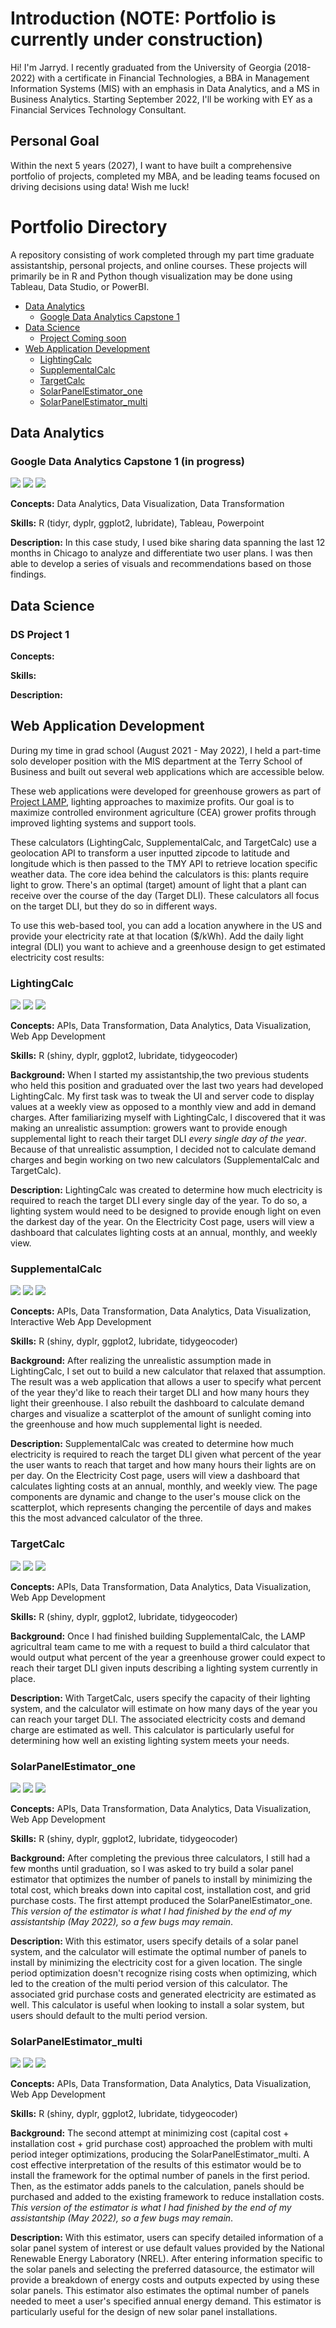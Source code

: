 # Introduction (NOTE: Portfolio is currently under construction)
Hi! I'm Jarryd. I recently graduated from the University of Georgia (2018-2022) with a certificate in Financial Technologies, a BBA in Management Information Systems (MIS) with an emphasis in Data Analytics, and a MS in Business Analytics. Starting September 2022, I'll be working with EY as a Financial Services Technology Consultant. 

## Personal Goal
Within the next 5 years (2027), I want to have built a comprehensive portfolio of projects, completed my MBA, and be leading teams focused on driving decisions using data! Wish me luck!

# Portfolio Directory
A repository consisting of work completed through my part time graduate assistantship, personal projects, and online courses. These projects will primarily be in R and Python though visualization may be done using Tableau, Data Studio, or PowerBI.
* [Data Analytics](https://github.com/JarrydWannenburg#data-analytics)
    * [Google Data Analytics Capstone 1](https://github.com/JarrydWannenburg#google-data-analytics-capstone-1)
* [Data Science](https://github.com/JarrydWannenburg#data-science)
    * [Project Coming soon](https://github.com/JarrydWannenburg#ds-project-1)
* [Web Application Development](https://github.com/JarrydWannenburg#web-application-development)
    * [LightingCalc](https://github.com/JarrydWannenburg#lightingcalc)
    * [SupplementalCalc](https://github.com/JarrydWannenburg#supplementalcalc)
    * [TargetCalc](https://github.com/JarrydWannenburg#targetcalc)
    * [SolarPanelEstimator_one](https://github.com/JarrydWannenburg/JarrydWannenburg/blob/main/README.md#solarpanelestimator_one)
    * [SolarPanelEstimator_multi](https://github.com/JarrydWannenburg/JarrydWannenburg/blob/main/README.md#solarpanelestimator_multi)

## Data Analytics
### Google Data Analytics Capstone 1 (in progress)
[![](https://img.shields.io/badge/GitHub-Read_Report-4285F4?logo=GitHub)](https://github.com/JarrydWannenburg/Divvy-Trip-Data-Google-Analytics-Capstone/blob/main/Report.md)
[![](https://img.shields.io/badge/GitHub-View_on_GitHub-6e5494?logo=GitHub)](https://github.com/JarrydWannenburg/Divvy-Trip-Data-Google-Analytics-Capstone)
[![](https://img.shields.io/badge/YouTube-Watch_Presentation-FF0000?logo=YouTube)]()

**Concepts:** Data Analytics, Data Visualization, Data Transformation

**Skills:** R (tidyr, dyplr, ggplot2, lubridate), Tableau, Powerpoint

**Description:** In this case study, I used bike sharing data spanning the last 12 months in Chicago to analyze and differentiate two user plans. I was then able to develop a series of visuals and recommendations based on those findings.


## Data Science
### DS Project 1

**Concepts:**

**Skills:**

**Description:**


## Web Application Development
During my time in grad school (August 2021 - May 2022), I held a part-time solo developer position with the MIS department at the Terry School of Business and built out several web applications which are accessible below.

These web applications were developed for greenhouse growers as part of [Project LAMP](https://www.hortlamp.org/outreach/determine-lighting/), lighting approaches to maximize profits. Our goal is to maximize controlled environment agriculture (CEA) grower profits through improved lighting systems and support tools.

These calculators (LightingCalc, SupplementalCalc, and TargetCalc) use a geolocation API to transform a user inputted zipcode to latitude and longitude which is then passed to the TMY API to retrieve location specific weather data. The core idea behind the calculators is this: plants require light to grow. There's an optimal (target) amount of light that a plant can receive over the course of the day (Target DLI). These calculators all focus on the target DLI, but they do so in different ways.

To use this web-based tool, you can add a location anywhere in the US and provide your electricity rate at that location ($/kWh). Add the daily light integral (DLI) you want to achieve and a greenhouse design to get estimated electricity cost results:

### LightingCalc
[![](https://img.shields.io/badge/ShinyApps.io-Open_Web_App-3686d3?logo=r)](https://3dcxni-jarryd-wannenburg.shinyapps.io/LightingCalc/)
[![](https://img.shields.io/badge/GitHub-View_on_GitHub-6e5494?logo=GitHub)](https://github.com/JarrydWannenburg/LightingCalc)
[![](https://img.shields.io/badge/YouTube-Watch_User_Walkthrough-FF0000?logo=YouTube)](https://youtu.be/eSmopYUls30)

**Concepts:** APIs, Data Transformation, Data Analytics, Data Visualization, Web App Development

**Skills:** R (shiny, dyplr, ggplot2, lubridate, tidygeocoder)

**Background:** When I started my assistantship,the two previous students who held this position and graduated over the last two years had developed LightingCalc. My first task was to tweak the UI and server code to display values at a weekly view as opposed to a monthly view and add in demand charges. After familiarizing myself with LightingCalc, I discovered that it was making an unrealistic assumption: growers want to provide enough supplemental light to reach their target DLI _every single day of the year_. Because of that unrealistic assumption, I decided not to calculate demand charges and begin working on two new calculators (SupplementalCalc and TargetCalc).

**Description:** LightingCalc was created to determine how much electricity is required to reach the target DLI every single day of the year. To do so, a lighting system would need to be designed to provide enough light on even the darkest day of the year. On the Electricity Cost page, users will view a dashboard that calculates lighting costs at an annual, monthly, and weekly view.


### SupplementalCalc
[![](https://img.shields.io/badge/ShinyApps.io-Open_Web_App-3686d3?logo=r)](https://3dcxni-jarryd-wannenburg.shinyapps.io/SupplementalCalc/) 
[![](https://img.shields.io/badge/GitHub-View_on_GitHub-6e5494?logo=GitHub)](https://github.com/JarrydWannenburg/SupplementalCalc)
[![](https://img.shields.io/badge/YouTube-Watch_User_Walkthrough-FF0000?logo=YouTube)](https://youtu.be/TTYsi2jaqUw)

**Concepts:** APIs, Data Transformation, Data Analytics, Data Visualization, Interactive Web App Development

**Skills:** R (shiny, dyplr, ggplot2, lubridate, tidygeocoder)

**Background:** After realizing the unrealistic assumption made in LightingCalc, I set out to build a new calculator that relaxed that assumption. The result was a web application that allows a user to specify what percent of the year they'd like to reach their target DLI and how many hours they light their greenhouse. I also rebuilt the dashboard to calculate demand charges and visualize a scatterplot of the amount of sunlight coming into the greenhouse and how much supplemental light is needed.

**Description:** SupplementalCalc was created to determine how much electricity is required to reach the target DLI given what percent of the year the user wants to reach that target and how many hours their lights are on per day. On the Electricity Cost page, users will view a dashboard that calculates lighting costs at an annual, monthly, and weekly view. The page components are dynamic and change to the user's mouse click on the scatterplot, which represents changing the percentile of days and makes this the most advanced calculator of the three.


### TargetCalc
[![](https://img.shields.io/badge/ShinyApps.io-Open_Web_App-3686d3?logo=r)](https://3dcxni-jarryd-wannenburg.shinyapps.io/TargetCalc/)
[![](https://img.shields.io/badge/GitHub-View_on_GitHub-6e5494?logo=GitHub)](https://github.com/JarrydWannenburg/TargetCalc)
[![](https://img.shields.io/badge/YouTube-Watch_User_Walkthrough-FF0000?logo=YouTube)](https://youtu.be/0VDcWBuC4rY)

**Concepts:** APIs, Data Transformation, Data Analytics, Data Visualization, Web App Development

**Skills:** R (shiny, dyplr, ggplot2, lubridate, tidygeocoder)

**Background:** Once I had finished building SupplementalCalc, the LAMP agricultral team came to me with a request to build a third calculator that would output what percent of the year a greenhouse grower could expect to reach their target DLI given inputs describing a lighting system currently in place. 

**Description:** With TargetCalc, users specify the capacity of their lighting system, and the calculator will estimate on how many days of the year you can reach your target DLI. The associated electricity costs and demand charge are estimated as well. This calculator is particularly useful for determining how well an existing lighting system meets your needs.


### SolarPanelEstimator_one
[![](https://img.shields.io/badge/ShinyApps.io-Open_Web_App-3686d3?logo=r)](https://3dcxni-jarryd-wannenburg.shinyapps.io/SolarPanelEstimator_one/)
[![](https://img.shields.io/badge/GitHub-View_on_GitHub-6e5494?logo=GitHub)](https://github.com/JarrydWannenburg/SolarPanelEstimator_one)
[![](https://img.shields.io/badge/YouTube-Watch_User_Walkthrough-FF0000?logo=YouTube)]()

**Concepts:** APIs, Data Transformation, Data Analytics, Data Visualization, Web App Development

**Skills:** R (shiny, dyplr, ggplot2, lubridate, tidygeocoder)

**Background:** After completing the previous three calculators, I still had a few months until graduation, so I was asked to try build a solar panel estimator that optimizes the number of panels to install by minimizing the total cost, which breaks down into capital cost, installation cost, and grid purchase costs. The first attempt produced the SolarPanelEstimator_one. _This version of the estimator is what I had finished by the end of my assistantship (May 2022), so a few bugs may remain_.

**Description:** With this estimator, users specify details of a solar panel system, and the calculator will estimate the optimal number of panels to install by minimizing the electricity cost for a given location. The single period optimization doesn't recognize rising costs when optimizing, which led to the creation of the multi period version of this calculator. The associated grid purchase costs and generated electricity are estimated as well. This calculator is useful when looking to install a solar system, but users should default to the multi period version.


### SolarPanelEstimator_multi
[![](https://img.shields.io/badge/ShinyApps.io-Open_Web_App-3686d3?logo=r)](https://3dcxni-jarryd-wannenburg.shinyapps.io/SolarPanelEstimator_multi/)
[![](https://img.shields.io/badge/GitHub-View_on_GitHub-6e5494?logo=GitHub)](https://github.com/JarrydWannenburg/SolarPanelEstimator_multi)
[![](https://img.shields.io/badge/YouTube-Watch_User_Walkthrough-FF0000?logo=YouTube)]()

**Concepts:** APIs, Data Transformation, Data Analytics, Data Visualization, Web App Development

**Skills:** R (shiny, dyplr, ggplot2, lubridate, tidygeocoder)

**Background:** The second attempt at minimizing cost (capital cost + installation cost + grid purchase cost) approached the problem with multi period integer optimizations, producing the SolarPanelEstimator_multi. A cost effective interpretation of the results of this estimator would be to install the framework for the optimal number of panels in the first period. Then, as the estimator adds panels to the calculation, panels should be purchased and added to the existing framework to reduce installation costs. _This version of the estimator is what I had finished by the end of my assistantship (May 2022), so a few bugs may remain_.

**Description:** With this estimator, users can specify detailed information of a solar panel system of interest or use default values provided by the National Renewable Energy Laboratory (NREL). After entering information specific to the solar panels and selecting the preferred datasource, the estimator will provide a breakdown of energy costs and outputs expected by using these solar panels. This estimator also estimates the optimal number of panels needed to meet a user's specified annual energy demand. This estimator is particularly useful for the design of new solar panel installations. 
